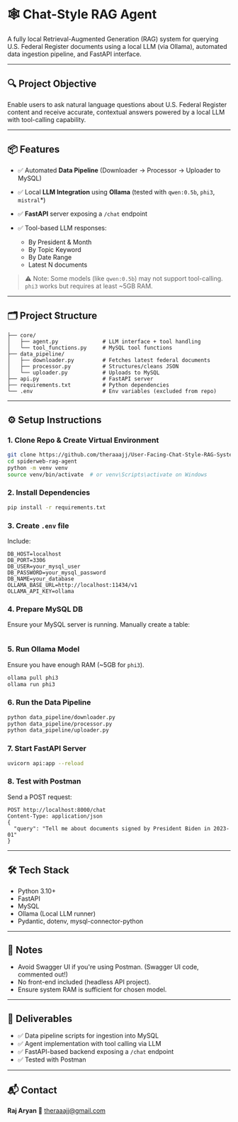 # 🕸️ Chat-Style RAG Agent

A fully local Retrieval-Augmented Generation (RAG) system for querying U.S. Federal Register documents using a local LLM (via Ollama), automated data ingestion pipeline, and FastAPI interface.

---

## 🔍 Project Objective

Enable users to ask natural language questions about U.S. Federal Register content and receive accurate, contextual answers powered by a local LLM with tool-calling capability.

---

## 📦 Features

* ✅ Automated **Data Pipeline** (Downloader → Processor → Uploader to MySQL)
* ✅ Local **LLM Integration** using **Ollama** (tested with `qwen:0.5b`, `phi3`, `mistral`\*)
* ✅ **FastAPI** server exposing a `/chat` endpoint
* ✅ Tool-based LLM responses:

  * By President & Month
  * By Topic Keyword
  * By Date Range
  * Latest N documents

> ⚠️ Note: Some models (like `qwen:0.5b`) may not support tool-calling. `phi3` works but requires at least \~5GB RAM.

---

## 🗂️ Project Structure

```
├── core/
│   ├── agent.py              # LLM interface + tool handling
│   └── tool_functions.py     # MySQL tool functions
├── data_pipeline/
│   ├── downloader.py         # Fetches latest federal documents
│   ├── processor.py          # Structures/cleans JSON
│   └── uploader.py           # Uploads to MySQL
├── api.py                    # FastAPI server
├── requirements.txt          # Python dependencies
└── .env                      # Env variables (excluded from repo)
```

---

## ⚙️ Setup Instructions

### 1. Clone Repo & Create Virtual Environment

```bash
git clone https://github.com/theraaajj/User-Facing-Chat-Style-RAG-System.git
cd spiderweb-rag-agent
python -m venv venv
source venv/bin/activate  # or venv\Scripts\activate on Windows
```

### 2. Install Dependencies

```bash
pip install -r requirements.txt
```

### 3. Create `.env` file

Include:

```
DB_HOST=localhost
DB_PORT=3306
DB_USER=your_mysql_user
DB_PASSWORD=your_mysql_password
DB_NAME=your_database
OLLAMA_BASE_URL=http://localhost:11434/v1
OLLAMA_API_KEY=ollama
```

### 4. Prepare MySQL DB

Ensure your MySQL server is running. Manually create a table:

```sql
```

### 5. Run Ollama Model

Ensure you have enough RAM (\~5GB for `phi3`).

```bash
ollama pull phi3
ollama run phi3
```

### 6. Run the Data Pipeline

```bash
python data_pipeline/downloader.py
python data_pipeline/processor.py
python data_pipeline/uploader.py
```

### 7. Start FastAPI Server

```bash
uvicorn api:app --reload
```

### 8. Test with Postman

Send a POST request:

```
POST http://localhost:8000/chat
Content-Type: application/json
{
  "query": "Tell me about documents signed by President Biden in 2023-01"
}
```

---

## 🛠️ Tech Stack

* Python 3.10+
* FastAPI
* MySQL
* Ollama (Local LLM runner)
* Pydantic, dotenv, mysql-connector-python

---

## 📌 Notes

* Avoid Swagger UI if you're using Postman. (Swagger UI code, commented out!)
* No front-end included (headless API project).
* Ensure system RAM is sufficient for chosen model.

---

## 📃 Deliverables

* ✅ Data pipeline scripts for ingestion into MySQL
* ✅ Agent implementation with tool calling via LLM
* ✅ FastAPI-based backend exposing a `/chat` endpoint
* ✅ Tested with Postman

---

## 📬 Contact

**Raj Aryan**
📧 [theraaajj@gmail.com](mailto:theraaajj@gmail.com)

